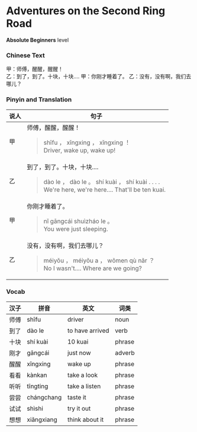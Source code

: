 # Adventures on the Second Ring Road
**Absolute Beginners** level
### Chinese Text
甲：师傅，醒醒，醒醒！<br />乙：到了，到了。十块，十块....
甲：你刚才睡着了。
乙：没有，没有啊，我们去哪儿？

### Pinyin and Translation
|说人|句子|
|----|----|
|甲|师傅，醒醒，醒醒！<blockquote>shīfu ， xǐngxing ， xǐngxing ！<br />Driver, wake up, wake up!</blockquote>|
|乙|到了，到了。十块，十块....<blockquote>dào le ， dào le 。 shí kuài ， shí kuài . . . .<br />We're here, we're here.... That'll be ten kuai.</blockquote>|
|甲|你刚才睡着了。<blockquote>nǐ gāngcái shuìzháo le 。<br />You were just sleeping.</blockquote>|
|乙|没有，没有啊，我们去哪儿？<blockquote>méiyǒu ， méiyǒu a ， wǒmen qù nǎr ？<br />No I wasn't.... Where are we going?</blockquote>|
### Vocab
|汉子|拼音|英文|词类|
|----|----|----|----|
|师傅|shīfu|driver|noun|
|到了|dào le|to have arrived|verb|
|十块|shí kuài|10 kuai|phrase|
|刚才|gāngcái|just now|adverb|
|醒醒|xǐngxing|wake up|phrase|
|看看|kànkan|take a look|phrase|
|听听|tīngting|take a listen|phrase|
|尝尝|chángchang|taste it|phrase|
|试试|shìshi|try it out|phrase|
|想想|xiǎngxiang|think about it|phrase|